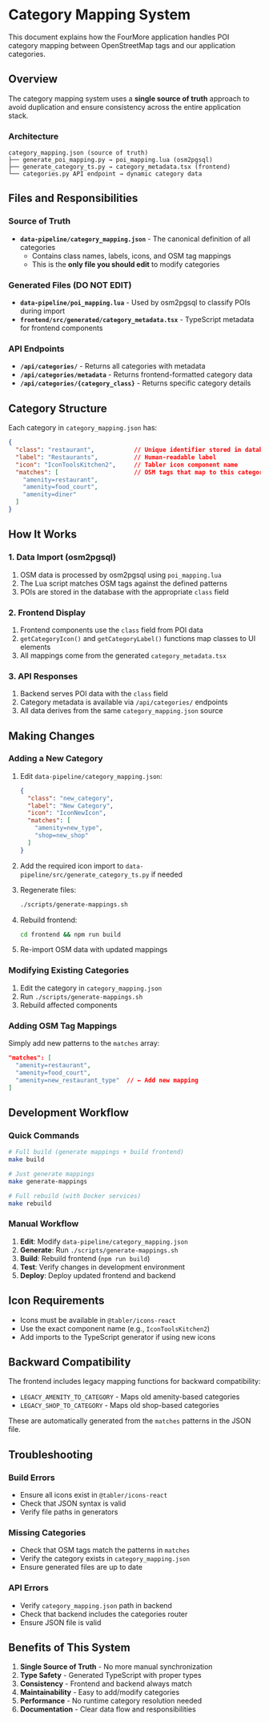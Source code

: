 # Category Mapping System

This document explains how the FourMore application handles POI category mapping between OpenStreetMap tags and our application categories.

## Overview

The category mapping system uses a **single source of truth** approach to avoid duplication and ensure consistency across the entire application stack.

### Architecture

```
category_mapping.json (source of truth)
├── generate_poi_mapping.py → poi_mapping.lua (osm2pgsql)
├── generate_category_ts.py → category_metadata.tsx (frontend)
└── categories.py API endpoint → dynamic category data
```

## Files and Responsibilities

### Source of Truth
- **`data-pipeline/category_mapping.json`** - The canonical definition of all categories
  - Contains class names, labels, icons, and OSM tag mappings
  - This is the **only file you should edit** to modify categories

### Generated Files (DO NOT EDIT)
- **`data-pipeline/poi_mapping.lua`** - Used by osm2pgsql to classify POIs during import
- **`frontend/src/generated/category_metadata.tsx`** - TypeScript metadata for frontend components

### API Endpoints
- **`/api/categories/`** - Returns all categories with metadata
- **`/api/categories/metadata`** - Returns frontend-formatted category data
- **`/api/categories/{category_class}`** - Returns specific category details

## Category Structure

Each category in `category_mapping.json` has:

```json
{
  "class": "restaurant",           // Unique identifier stored in database
  "label": "Restaurants",          // Human-readable label
  "icon": "IconToolsKitchen2",     // Tabler icon component name
  "matches": [                     // OSM tags that map to this category
    "amenity=restaurant",
    "amenity=food_court",
    "amenity=diner"
  ]
}
```

## How It Works

### 1. Data Import (osm2pgsql)
1. OSM data is processed by osm2pgsql using `poi_mapping.lua`
2. The Lua script matches OSM tags against the defined patterns
3. POIs are stored in the database with the appropriate `class` field

### 2. Frontend Display
1. Frontend components use the `class` field from POI data
2. `getCategoryIcon()` and `getCategoryLabel()` functions map classes to UI elements
3. All mappings come from the generated `category_metadata.tsx`

### 3. API Responses
1. Backend serves POI data with the `class` field
2. Category metadata is available via `/api/categories/` endpoints
3. All data derives from the same `category_mapping.json` source

## Making Changes

### Adding a New Category

1. Edit `data-pipeline/category_mapping.json`:
   ```json
   {
     "class": "new_category",
     "label": "New Category",
     "icon": "IconNewIcon",
     "matches": [
       "amenity=new_type",
       "shop=new_shop"
     ]
   }
   ```

2. Add the required icon import to `data-pipeline/src/generate_category_ts.py` if needed

3. Regenerate files:
   ```bash
   ./scripts/generate-mappings.sh
   ```

4. Rebuild frontend:
   ```bash
   cd frontend && npm run build
   ```

5. Re-import OSM data with updated mappings

### Modifying Existing Categories

1. Edit the category in `category_mapping.json`
2. Run `./scripts/generate-mappings.sh`
3. Rebuild affected components

### Adding OSM Tag Mappings

Simply add new patterns to the `matches` array:
```json
"matches": [
  "amenity=restaurant",
  "amenity=food_court",
  "amenity=new_restaurant_type"  // ← Add new mapping
]
```

## Development Workflow

### Quick Commands
```bash
# Full build (generate mappings + build frontend)
make build

# Just generate mappings
make generate-mappings

# Full rebuild (with Docker services)
make rebuild
```

### Manual Workflow
1. **Edit**: Modify `data-pipeline/category_mapping.json`
2. **Generate**: Run `./scripts/generate-mappings.sh`
3. **Build**: Rebuild frontend (`npm run build`)
4. **Test**: Verify changes in development environment
5. **Deploy**: Deploy updated frontend and backend

## Icon Requirements

- Icons must be available in `@tabler/icons-react`
- Use the exact component name (e.g., `IconToolsKitchen2`)
- Add imports to the TypeScript generator if using new icons

## Backward Compatibility

The frontend includes legacy mapping functions for backward compatibility:
- `LEGACY_AMENITY_TO_CATEGORY` - Maps old amenity-based categories
- `LEGACY_SHOP_TO_CATEGORY` - Maps old shop-based categories

These are automatically generated from the `matches` patterns in the JSON file.

## Troubleshooting

### Build Errors
- Ensure all icons exist in `@tabler/icons-react`
- Check that JSON syntax is valid
- Verify file paths in generators

### Missing Categories
- Check that OSM tags match the patterns in `matches`
- Verify the category exists in `category_mapping.json`
- Ensure generated files are up to date

### API Errors
- Verify `category_mapping.json` path in backend
- Check that backend includes the categories router
- Ensure JSON file is valid

## Benefits of This System

1. **Single Source of Truth** - No more manual synchronization
2. **Type Safety** - Generated TypeScript with proper types
3. **Consistency** - Frontend and backend always match
4. **Maintainability** - Easy to add/modify categories
5. **Performance** - No runtime category resolution needed
6. **Documentation** - Clear data flow and responsibilities
